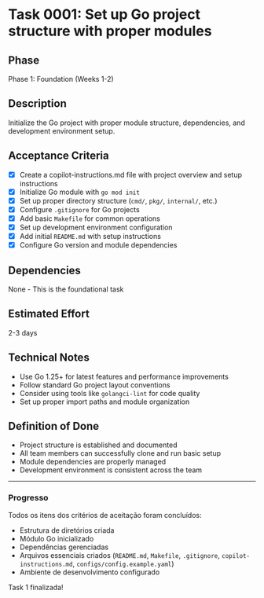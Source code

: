 # Task 0001: Set up Go project structure with proper modules

## Phase
Phase 1: Foundation (Weeks 1-2)

## Description
Initialize the Go project with proper module structure, dependencies, and development environment setup.

## Acceptance Criteria
- [x] Create a copilot-instructions.md file with project overview and setup instructions
- [x] Initialize Go module with `go mod init`
- [x] Set up proper directory structure (`cmd/`, `pkg/`, `internal/`, etc.)
- [x] Configure `.gitignore` for Go projects
- [x] Add basic `Makefile` for common operations
- [x] Set up development environment configuration
- [x] Add initial `README.md` with setup instructions
- [x] Configure Go version and module dependencies

## Dependencies
None - This is the foundational task

## Estimated Effort
2-3 days

## Technical Notes
- Use Go 1.25+ for latest features and performance improvements
- Follow standard Go project layout conventions
- Consider using tools like `golangci-lint` for code quality
- Set up proper import paths and module organization

## Definition of Done
- Project structure is established and documented
- All team members can successfully clone and run basic setup
- Module dependencies are properly managed
- Development environment is consistent across the team

---

### Progresso

Todos os itens dos critérios de aceitação foram concluídos:
- Estrutura de diretórios criada
- Módulo Go inicializado
- Dependências gerenciadas
- Arquivos essenciais criados (`README.md`, `Makefile`, `.gitignore`, `copilot-instructions.md`, `configs/config.example.yaml`)
- Ambiente de desenvolvimento configurado

Task 1 finalizada!
